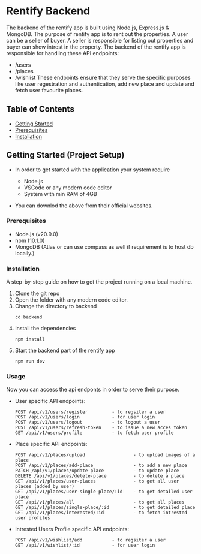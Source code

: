 # Rentify Backend

The backend of the rentify app is built using Node.js, Express.js & MongoDB. The purpose of rentify app is to rent out the properties. A user can be a seller of buyer. A seller is responsible for listing out properties and buyer can show intrest in the property.
The backend of the rentify app is responsible for handling these API endpoints:
- /users
- /places
- /wishlist
These endpoints ensure that they serve the specific purposes like user regestration and authentication, add new place and update and fetch user favourite places.


## Table of Contents

- [Getting Started](#getting-started)
- [Prerequisites](#prerequisites)
- [Installation](#installation)

## Getting Started (Project Setup)
- In order to get started with the application your system require
    - Node.js
    - VSCode or any modern code editor
    - System with min RAM of 4GB

- You can downlod the above from their official websites.

### Prerequisites

- Node.js       (v20.9.0)
- npm           (10.1.0)
- MongoDB       (Atlas or can use compass as well if requirement is to host db locally.)

### Installation

A step-by-step guide on how to get the project running on a local machine.

1. Clone the git repo
2. Open the folder with any modern code editor.
3. Change the directory to backend
   ```
   cd backend
   ```
4. Install the dependencies
    ```
    npm install
    ```
5. Start the backend part of the rentify app
    ```
    npm run dev
    ```

### Usage 

Now you can access the api endponts in order to serve their purpose.

- User specific API endpoints:
    ```
    POST /api/v1/users/register         - to regsiter a user
    POST /api/v1/users/login            - for user login
    POST /api/v1/users/logout           - to logout a user
    POST /api/v1/users/refresh-token    - to issue a new acces token
    GET /api/v1/users/profile           - to fetch user profile
    ```

- Place specific API endpoints:
    ```
    POST /api/v1/places/upload                  - to upload images of a place
    POST /api/v1/places/add-place               - to add a new place
    PATCH /api/v1/places/update-place           - to update place
    DELETE /api/v1/places/delete-place          - to delete a place
    GET /api/v1/places/user-places              - to get all user places (added by user)
    GET /api/v1/places/user-single-place/:id    - to get detailed user place
    GET /api/v1/places/all                      - to get all places
    GET /api/v1/places/single-place/:id         - to get detailed place
    GET /api/v1/places/interested/:id           - to fetch intrested user profiles
    ```

- Intrested Users Profile specific API endpoints:
    ```
    POST /api/v1/wishlist/add           - to regsiter a user
    GET /api/v1/wishlist/:id            - for user login
    
    ```